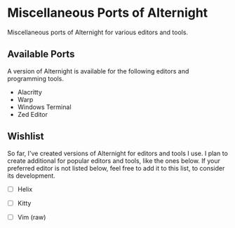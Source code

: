 # Miscellaneous Ports of Alternight

Miscellaneous ports of Alternight for various editors and tools.

## Available Ports

A version of Alternight is available for the following editors and programming tools.

- Alacritty
- Warp
- Windows Terminal
- Zed Editor

## Wishlist

So far, I've created versions of Alternight for editors and tools I use.
I plan to create additional for popular editors and tools, like the ones below.
If your preferred editor is not listed below, feel free to add it to this list,
to consider its development.

- [ ] Helix
- [ ] Kitty
- [ ] Vim (raw)

